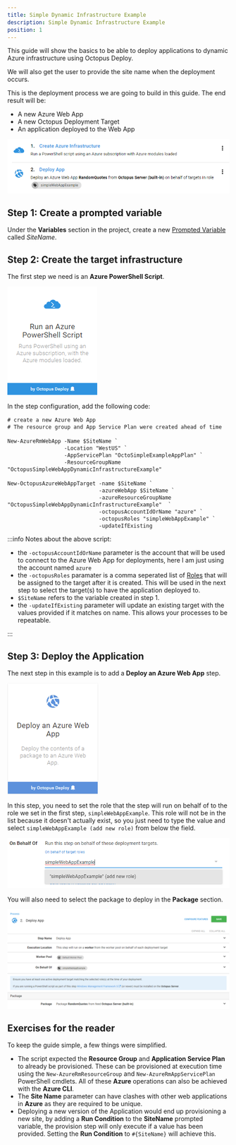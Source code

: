 ```yaml
---
title: Simple Dynamic Infrastructure Example
description: Simple Dynamic Infrastructure Example
position: 1
---
```


This guide will show the basics to be able to deploy applications to dynamic Azure infrastructure using Octopus Deploy.

We will also get the user to provide the site name when the deployment occurs.

This is the deployment process we are going to build in this guide. The end result will be:
 - A new Azure Web App
 - A new Octopus Deployment Target
 - An application deployed to the Web App



![Simple process](simple-process.png "width=500")

## Step 1: Create a prompted variable

Under the **Variables** section in the project, create a new [Prompted Variable](/docs/deployment-process/variables/prompted-variables.md) called *SiteName*.

## Step 2: Create the target infrastructure

The first step we need is an **Azure PowerShell Script**.

![Azure PS Script Step](azure-powershell-script-step.png)

In the step configuration, add the following code:

```powershelll
# create a new Azure Web App
# The resource group and App Service Plan were created ahead of time

New-AzureRmWebApp -Name $SiteName `
                  -Location "WestUS" `
                  -AppServicePlan "OctoSimpleExampleAppPlan" `
                  -ResourceGroupName "OctopusSimpleWebAppDynamicInfrastructureExample"

New-OctopusAzureWebAppTarget -name $SiteName `
                             -azureWebApp $SiteName `
                             -azureResourceGroupName "OctopusSimpleWebAppDynamicInfrastructureExample"  `
                             -octopusAccountIdOrName "azure" `
                             -octopusRoles "simpleWebAppExample" `
                             -updateIfExisting
```


:::info
Notes about the above script:

- the `-octopusAccountIdOrName` parameter is the account that will be used to connect to the Azure Web App for deployments, here I am just using the account named `azure`
- the `-octopusRoles` paramater is a comma seperated list of [Roles](/docs/infrastructure/target-roles/index.md) that will be assigned to the target after it is created. This will be used in the next step to select the target(s) to have the application deployed to.
- `$SiteName` refers to the variable created in step 1.
- the `-updateIfExisting` parameter will update an existing target with the values provided if it matches on name. This allows your processes to be repeatable.

:::

## Step 3: Deploy the Application

The next step in this example is to add a **Deploy an Azure Web App** step.

![Azure Web App Step](deploy-azure-web-app-step.png)

In this step, you need to set the role that the step will run on behalf of to the role we set in the first step, `simpleWebAppExample`. This role will not be in the list because it doesn't actually exist, so you just need to type the value and select `simpleWebAppExample (add new role)` from below the field.

![Adding a role on a step](simple-azure-web-app-adding-role.png "width=500")

You will also need to select the package to deploy in the **Package** section.

![Web App Step Final](simple-azure-web-app-deployment-step.png "width=500")

## Exercises for the reader

To keep the guide simple, a few things were simplified.

- The script expected the **Resource Group** and **Application Service Plan** to already be provisioned. These can be provisioned at execution time using the `New-AzureRmResourceGroup` and `New-AzureRmAppServicePlan` PowerShell cmdlets. All of these **Azure** operations can also be achieved with the **Azure CLI**.
- The **Site Name** parameter can have clashes with other web applications in **Azure** as they are required to be unique.
- Deploying a new version of the Application would end up provisioning a new site, by adding a **Run Condition** to the **SiteName** prompted variable, the provision step will only execute if a value has been provided. Setting the **Run Condition** to `#{SiteName}` will achieve this.